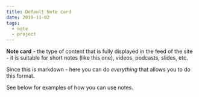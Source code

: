 ```yaml
---
title: Default Note card
date: 2019-11-02
tags:
  - note
  - project
---
```


**Note card** - the type of content that is fully displayed in the feed of the site - it is suitable for short notes (like this one), videos, podcasts, slides, etc.

Since this is markdown - here you can do _everything_ that allows you to do this format.

See below for examples of how you can use notes.
